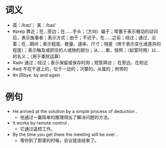 # 词义
- 英：/baɪ/； 美：/baɪ/
- #prep 靠近；在…旁边；在……手头；（方向）偏于；常置于表示被动的动词后，表示施事者；表示方式；由于；不迟于，在……之前；经过；通过，沿着；在…期间；表示程度、数量、速率、尺寸；相差（用于表示变化或差异的程度）；表示触及或抓住的人或物的部分；从……看，按照；（起誓时用）以…的名义；（用于乘除运算）
- #adv 通过；经过；表示保留或保存时用；短暂拜访； 在旁边，在附近
- #adj 不在干道上的，位于一边的；次要的，从属的；附带的
- #n 同bye. by and again
# 例句
- He arrived at the solution by a simple process of deduction .
	- 他通过一番简单的推理得出了解决问题的方法。
- It works by remote control .
	- 它通过遥控工作。
- By the time you get there the meeting will be over .
	- 等你到了那里的时候，会议就该结束了。

